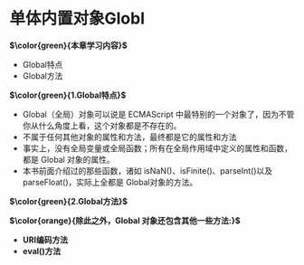 # 单体内置对象Globl

**$\color{green}{本章学习内容}$**

- Global特点
- Global方法

**$\color{green}{1.Global特点}$**

- Global（全局）对象可以说是 ECMAScript 中最特别的一个对象了，因为不管你从什么角度上看，这个对象都是不存在的。
- 不属于任何其他对象的属性和方法，最终都是它的属性和方法
- 事实上，没有全局变量或全局函数；所有在全局作用域中定义的属性和函数，都是 Global 对象的属性。
- 本书前面介绍过的那些函数，诸如 isNaN()、isFinite()、parseInt()以及 parseFloat()，实际上全都是 Global对象的方法。

**$\color{green}{2.Global方法}$**

**$\color{orange}{除此之外，Global 对象还包含其他一些方法:}$**

- **URI编码方法**
- **eval()方法**
  